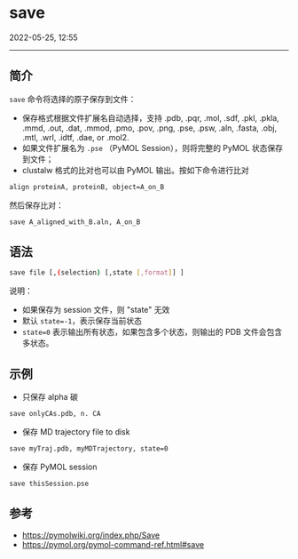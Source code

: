 # save

2022-05-25, 12:55
****

## 简介

`save` 命令将选择的原子保存到文件：

- 保存格式根据文件扩展名自动选择，支持 .pdb, .pqr, .mol, .sdf, .pkl, .pkla, .mmd, .out, .dat, .mmod, .pmo, .pov, .png, .pse, .psw, .aln, .fasta, .obj, .mtl, .wrl, .idtf, .dae, or .mol2.
- 如果文件扩展名为 `.pse` （PyMOL Session），则将完整的 PyMOL 状态保存到文件；
- clustalw 格式的比对也可以由 PyMOL 输出。按如下命令进行比对

```sh
align proteinA, proteinB, object=A_on_B
```

然后保存比对：

```sh
save A_aligned_with_B.aln, A_on_B
```

## 语法

```sh
save file [,(selection) [,state [,format]] ]
```

说明：

- 如果保存为 session 文件，则 "state" 无效
- 默认 `state=-1`，表示保存当前状态
- `state=0` 表示输出所有状态，如果包含多个状态，则输出的 PDB 文件会包含多状态。

## 示例

- 只保存 alpha 碳

```sh
save onlyCAs.pdb, n. CA
```

- 保存 MD trajectory file to disk

```sh
save myTraj.pdb, myMDTrajectory, state=0
```

- 保存 PyMOL session

```sh
save thisSession.pse
```

## 参考

- https://pymolwiki.org/index.php/Save
- https://pymol.org/pymol-command-ref.html#save

